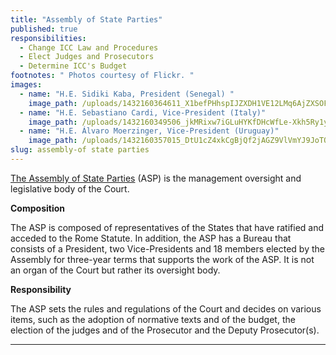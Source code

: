 ```yaml
---
title: "Assembly of State Parties"
published: true
responsibilities:
  - Change ICC Law and Procedures
  - Elect Judges and Prosecutors
  - Determine ICC's Budget
footnotes: " Photos courtesy of Flickr. "
images:
  - name: "H.E. Sidiki Kaba, President (Senegal) "
    image_path: /uploads/1432160364611_X1befPHhspIJZXDH1VE12LMq6AjZXSOFJQcSJfYH_4u2-LpJulMu9_Rnz_6UkRNi6Rq4cC587VJLhkXgUR9ohJfOCNOAyUPg%3Ds300
  - name: "H.E. Sebastiano Cardi, Vice-President (Italy)"
    image_path: /uploads/1432160349506_jkMRixw7iGLuHYKfDHcWfLe-Xkh5Ry1y3o_ve7wsUaI6inpWX3BIzfqkyp32bL3QGd7FYb3h7ywldQlP0FlddJH5AHyWLmE%3Ds1200
  - name: "H.E. Álvaro Moerzinger, Vice-President (Uruguay)"
    image_path: /uploads/1432160357015_DtU1cZ4xkCgBjQf2jAGZ9VlVmYJ9JoTOyhBmmbQtl_PZKP-Ji7so-j7YSe-bR3TDf-5Q0Pt02PqAHV64MtyfWP4UCrH0JSjT%3Ds1200
slug: assembly-of state parties
---
```


[The Assembly of State Parties](http://www.icc-cpi.int/en_menus/asp/Pages/asp_home.aspx) (ASP) is the management oversight and legislative body of the Court.

**Composition**

<span class="redactor-invisible-space">The ASP is composed of representatives of the States that have ratified and acceded to the Rome Statute. In addition, the ASP has a Bureau that consists of a President, two Vice-Presidents and 18 members elected by the Assembly for three-year terms that supports the work of the ASP. It is not an organ of the Court but rather its oversight body.<span class="redactor-invisible-space"></span></span>

<span class="redactor-invisible-space"><span class="redactor-invisible-space">**Responsibility**</span></span>

<span class="redactor-invisible-space"><span class="redactor-invisible-space">The ASP sets the rules and regulations of the Court and decides on various items, such as the adoption of normative texts and of the budget, the election of the judges and of the Prosecutor and the Deputy Prosecutor(s).
</span></span>

<span class="redactor-invisible-space"><span class="redactor-invisible-space">
</span></span>

---
